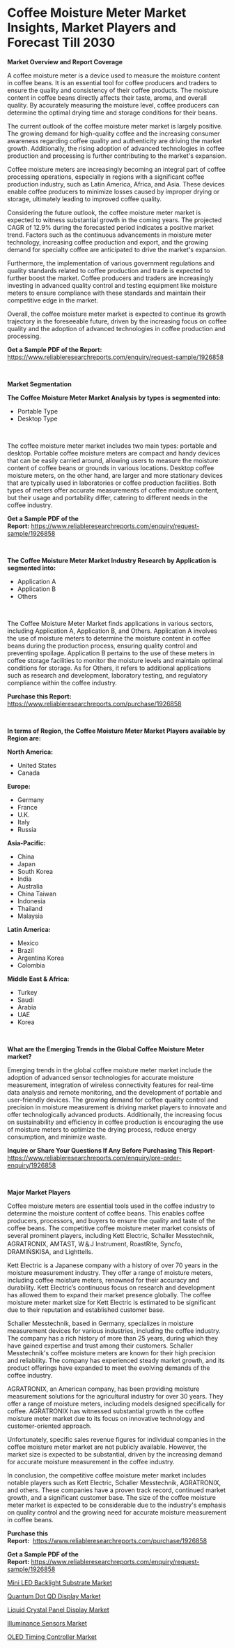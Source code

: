 <p><h1>Coffee Moisture Meter Market Insights, Market Players and Forecast Till 2030</h1></p><p><strong>Market Overview and Report Coverage</strong></p>
<p><p>A coffee moisture meter is a device used to measure the moisture content in coffee beans. It is an essential tool for coffee producers and traders to ensure the quality and consistency of their coffee products. The moisture content in coffee beans directly affects their taste, aroma, and overall quality. By accurately measuring the moisture level, coffee producers can determine the optimal drying time and storage conditions for their beans.</p><p>The current outlook of the coffee moisture meter market is largely positive. The growing demand for high-quality coffee and the increasing consumer awareness regarding coffee quality and authenticity are driving the market growth. Additionally, the rising adoption of advanced technologies in coffee production and processing is further contributing to the market's expansion.</p><p>Coffee moisture meters are increasingly becoming an integral part of coffee processing operations, especially in regions with a significant coffee production industry, such as Latin America, Africa, and Asia. These devices enable coffee producers to minimize losses caused by improper drying or storage, ultimately leading to improved coffee quality.</p><p>Considering the future outlook, the coffee moisture meter market is expected to witness substantial growth in the coming years. The projected CAGR of 12.9% during the forecasted period indicates a positive market trend. Factors such as the continuous advancements in moisture meter technology, increasing coffee production and export, and the growing demand for specialty coffee are anticipated to drive the market's expansion.</p><p>Furthermore, the implementation of various government regulations and quality standards related to coffee production and trade is expected to further boost the market. Coffee producers and traders are increasingly investing in advanced quality control and testing equipment like moisture meters to ensure compliance with these standards and maintain their competitive edge in the market.</p><p>Overall, the coffee moisture meter market is expected to continue its growth trajectory in the foreseeable future, driven by the increasing focus on coffee quality and the adoption of advanced technologies in coffee production and processing.</p></p>
<p><strong>Get a Sample PDF of the Report:</strong> <a href="https://www.reliableresearchreports.com/enquiry/request-sample/1926858">https://www.reliableresearchreports.com/enquiry/request-sample/1926858</a></p>
<p>&nbsp;</p>
<p><strong>Market Segmentation</strong></p>
<p><strong>The Coffee Moisture Meter Market Analysis by types is segmented into:</strong></p>
<p><ul><li>Portable Type</li><li>Desktop Type</li></ul></p>
<p>&nbsp;</p>
<p><p>The coffee moisture meter market includes two main types: portable and desktop. Portable coffee moisture meters are compact and handy devices that can be easily carried around, allowing users to measure the moisture content of coffee beans or grounds in various locations. Desktop coffee moisture meters, on the other hand, are larger and more stationary devices that are typically used in laboratories or coffee production facilities. Both types of meters offer accurate measurements of coffee moisture content, but their usage and portability differ, catering to different needs in the coffee industry.</p></p>
<p><strong>Get a Sample PDF of the Report:</strong>&nbsp;<a href="https://www.reliableresearchreports.com/enquiry/request-sample/1926858">https://www.reliableresearchreports.com/enquiry/request-sample/1926858</a></p>
<p>&nbsp;</p>
<p><strong>The Coffee Moisture Meter Market Industry Research by Application is segmented into:</strong></p>
<p><ul><li>Application A</li><li>Application B</li><li>Others</li></ul></p>
<p>&nbsp;</p>
<p><p>The Coffee Moisture Meter Market finds applications in various sectors, including Application A, Application B, and Others. Application A involves the use of moisture meters to determine the moisture content in coffee beans during the production process, ensuring quality control and preventing spoilage. Application B pertains to the use of these meters in coffee storage facilities to monitor the moisture levels and maintain optimal conditions for storage. As for Others, it refers to additional applications such as research and development, laboratory testing, and regulatory compliance within the coffee industry.</p></p>
<p><strong>Purchase this Report:</strong>&nbsp; <a href="https://www.reliableresearchreports.com/purchase/1926858">https://www.reliableresearchreports.com/purchase/1926858</a></p>
<p>&nbsp;</p>
<p><strong>In terms of Region, the Coffee Moisture Meter Market Players available by Region are:</strong></p>
<p>
    <p> <strong> North America: </strong>
        <ul>
            <li>United States</li>
            <li>Canada</li>
        </ul>
        </p> 
    <p> <strong> Europe: </strong>
        <ul>
            <li>Germany</li>
            <li>France</li>
            <li>U.K.</li>
            <li>Italy</li>
            <li>Russia</li>
        </ul>
        </p> 
    <p> <strong> Asia-Pacific: </strong>
        <ul>
            <li>China</li>
            <li>Japan</li>
            <li>South Korea</li>
            <li>India</li>
            <li>Australia</li>
            <li>China Taiwan</li>
            <li>Indonesia</li>
            <li>Thailand</li>
            <li>Malaysia</li>
        </ul>
        </p> 
    <p> <strong> Latin America: </strong>
        <ul>
            <li>Mexico</li>
            <li>Brazil</li>
            <li>Argentina Korea</li>
            <li>Colombia</li>
        </ul>
        </p> 
    <p> <strong> Middle East & Africa: </strong>
        <ul>
            <li>Turkey</li>
            <li>Saudi</li>
            <li>Arabia</li>
            <li>UAE</li>
            <li>Korea</li>
        </ul>
    </p>
    </p>
<p>&nbsp;</p>
<p><strong>What are the Emerging Trends in the Global Coffee Moisture Meter market?</strong></p>
<p><p>Emerging trends in the global coffee moisture meter market include the adoption of advanced sensor technologies for accurate moisture measurement, integration of wireless connectivity features for real-time data analysis and remote monitoring, and the development of portable and user-friendly devices. The growing demand for coffee quality control and precision in moisture measurement is driving market players to innovate and offer technologically advanced products. Additionally, the increasing focus on sustainability and efficiency in coffee production is encouraging the use of moisture meters to optimize the drying process, reduce energy consumption, and minimize waste.</p></p>
<p><strong>Inquire or Share Your Questions If Any Before Purchasing This Report</strong>- <a href="https://www.reliableresearchreports.com/enquiry/pre-order-enquiry/1926858">https://www.reliableresearchreports.com/enquiry/pre-order-enquiry/1926858</a></p>
<p>&nbsp;</p>
<p><strong>Major Market Players</strong></p>
<p><p>Coffee moisture meters are essential tools used in the coffee industry to determine the moisture content of coffee beans. This enables coffee producers, processors, and buyers to ensure the quality and taste of the coffee beans. The competitive coffee moisture meter market consists of several prominent players, including Kett Electric, Schaller Messtechnik, AGRATRONIX, AMTAST, W＆J Instrument, RoastRite, Syncfo, DRAMIŃSKISA, and Lighttells.</p><p>Kett Electric is a Japanese company with a history of over 70 years in the moisture measurement industry. They offer a range of moisture meters, including coffee moisture meters, renowned for their accuracy and durability. Kett Electric’s continuous focus on research and development has allowed them to expand their market presence globally. The coffee moisture meter market size for Kett Electric is estimated to be significant due to their reputation and established customer base.</p><p>Schaller Messtechnik, based in Germany, specializes in moisture measurement devices for various industries, including the coffee industry. The company has a rich history of more than 25 years, during which they have gained expertise and trust among their customers. Schaller Messtechnik's coffee moisture meters are known for their high precision and reliability. The company has experienced steady market growth, and its product offerings have expanded to meet the evolving demands of the coffee industry.</p><p>AGRATRONIX, an American company, has been providing moisture measurement solutions for the agricultural industry for over 30 years. They offer a range of moisture meters, including models designed specifically for coffee. AGRATRONIX has witnessed substantial growth in the coffee moisture meter market due to its focus on innovative technology and customer-oriented approach.</p><p>Unfortunately, specific sales revenue figures for individual companies in the coffee moisture meter market are not publicly available. However, the market size is expected to be substantial, driven by the increasing demand for accurate moisture measurement in the coffee industry.</p><p>In conclusion, the competitive coffee moisture meter market includes notable players such as Kett Electric, Schaller Messtechnik, AGRATRONIX, and others. These companies have a proven track record, continued market growth, and a significant customer base. The size of the coffee moisture meter market is expected to be considerable due to the industry's emphasis on quality control and the growing need for accurate moisture measurement in coffee beans.</p></p>
<p><strong>Purchase this Report:</strong>&nbsp;&nbsp;<a href="https://www.reliableresearchreports.com/purchase/1926858">https://www.reliableresearchreports.com/purchase/1926858</a></p>
<p></p>
<p><strong>Get a Sample PDF of the Report:</strong>&nbsp;<a href="https://www.reliableresearchreports.com/enquiry/request-sample/1926858">https://www.reliableresearchreports.com/enquiry/request-sample/1926858</a></p>
<p><p><a href="https://medium.com/@cierrahayes645/mini-led-backlight-substrate-market-furnishes-information-on-market-share-market-trends-and-8b1c579431ae">Mini LED Backlight Substrate Market</a></p><p><a href="https://medium.com/@jerrodhilll68/quantum-dot-qd-display-market-report-reveals-the-latest-trends-and-growth-opportunities-of-this-ac59a95069af">Quantum Dot QD Display Market</a></p><p><a href="https://medium.com/@boydsmitham726/liquid-crystal-panel-display-market-trends-forecast-and-competitive-analysis-to-2030-8c812b0d7c6f">Liquid Crystal Panel Display Market</a></p><p><a href="https://medium.com/@joanacasper19/illuminance-sensors-market-research-report-its-history-and-forecast-2023-to-2030-4fb305da9031">Illuminance Sensors Market</a></p><p><a href="https://medium.com/@royalhoeger626/oled-timing-controller-market-trends-forecast-and-competitive-analysis-to-2030-8d1c1ef508fc">OLED Timing Controller Market</a></p></p>